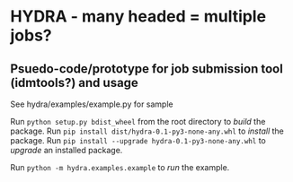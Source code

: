 # HYDRA - many headed = multiple jobs?

## Psuedo-code/prototype for job submission tool (idmtools?) and usage

See hydra/examples/example.py for sample

Run ```python setup.py bdist_wheel``` from the root directory to *build* the package.
Run ```pip install dist/hydra-0.1-py3-none-any.whl``` to *install* the package.
Run ```pip install --upgrade hydra-0.1-py3-none-any.whl``` to *upgrade* an installed package.

Run ```python -m hydra.examples.example``` to *run* the example.
